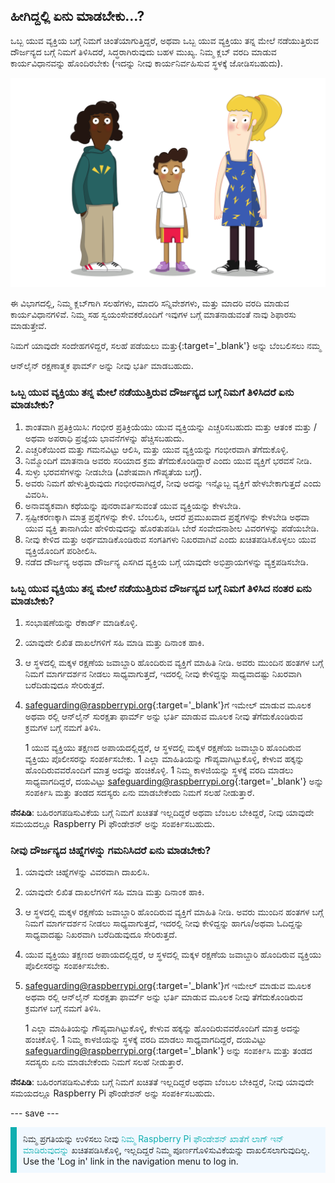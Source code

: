 ## ಹೀಗಿದ್ದಲ್ಲಿ ಏನು ಮಾಡಬೇಕು…?

ಒಬ್ಬ ಯುವ ವ್ಯಕ್ತಿಯ ಬಗ್ಗೆ ನಿಮಗೆ ಚಿಂತೆಯಾಗುತ್ತಿದ್ದರೆ, ಅಥವಾ ಒಬ್ಬ ಯುವ ವ್ಯಕ್ತಿಯು ತನ್ನ ಮೇಲೆ ನಡೆಯುತ್ತಿರುವ ದೌರ್ಜನ್ಯದ ಬಗ್ಗೆ ನಿಮಗೆ ತಿಳಿಸಿದರೆ, ಸಿದ್ಧರಾಗಿರುವುದು ಬಹಳ ಮುಖ್ಯ. ನಿಮ್ಮ ಕ್ಲಬ್ ವರದಿ ಮಾಡುವ ಕಾರ್ಯವಿಧಾನವನ್ನು ಹೊಂದಿರಬೇಕು (ಇದನ್ನು ನೀವು ಕಾರ್ಯನಿರ್ವಹಿಸುವ ಸ್ಥಳಕ್ಕೆ ಜೋಡಿಸಬಹುದು).

![ಮೂವರು ಯುವಕರು ನಿಂತಿದ್ದಾರೆ.](images/8-Diverse-Mix-2.png)

ಈ ವಿಭಾಗದಲ್ಲಿ, ನಿಮ್ಮ ಕ್ಲಬ್‌ಗಾಗಿ ಸಲಹೆಗಳು, ಮಾದರಿ ಸನ್ನಿವೇಶಗಳು, ಮತ್ತು ಮಾದರಿ ವರದಿ ಮಾಡುವ ಕಾರ್ಯವಿಧಾನಗಳಿವೆ. ನಿಮ್ಮ ಸಹ ಸ್ವಯಂಸೇವಕರೊಂದಿಗೆ ಇವುಗಳ ಬಗ್ಗೆ ಮಾತನಾಡುವಂತೆ ನಾವು ಶಿಫಾರಸು ಮಾಡುತ್ತೇವೆ.

ನಿಮಗೆ ಯಾವುದೇ ಸಂದೇಹಗಳಿದ್ದರೆ, ಸಲಹೆ ಪಡೆಯಲು ಮತ್ತು</a>{:target='_blank'} ಅನ್ನು ಬೆಂಬಲಿಸಲು ನಮ್ಮ

ಆನ್‌ಲೈನ್ ರಕ್ಷಣಾತ್ಮಕ ಫಾರ್ಮ್ ಅನ್ನು ನೀವು ಭರ್ತಿ ಮಾಡಬಹುದು.</p> 



### ಒಬ್ಬ ಯುವ ವ್ಯಕ್ತಿಯು ತನ್ನ ಮೇಲೆ ನಡೆಯುತ್ತಿರುವ ದೌರ್ಜನ್ಯದ ಬಗ್ಗೆ ನಿಮಗೆ ತಿಳಿಸಿದರೆ ಏನು ಮಾಡಬೇಕು?

1. ಶಾಂತವಾಗಿ ಪ್ರತಿಕ್ರಿಯಿಸಿ: ಗಂಭೀರ ಪ್ರತಿಕ್ರಿಯೆಯು ಯುವ ವ್ಯಕ್ತಿಯನ್ನು ಎಚ್ಚರಿಸಬಹುದು ಮತ್ತು ಆತಂಕ ಮತ್ತು / ಅಥವಾ ಅಪರಾಧಿ ಪ್ರಜ್ಞೆಯ ಭಾವನೆಗಳನ್ನು ಹೆಚ್ಚಿಸಬಹುದು.
1. ಎಚ್ಚರಿಕೆಯಿಂದ ಮತ್ತು ಗಮನವಿಟ್ಟು ಆಲಿಸಿ, ಮತ್ತು ಯುವ ವ್ಯಕ್ತಿಯನ್ನು ಗಂಭೀರವಾಗಿ ತೆಗೆದುಕೊಳ್ಳಿ.
1. ನಿಮ್ಮೊಂದಿಗೆ ಮಾತನಾಡಿ ಅವರು ಸರಿಯಾದ ಕ್ರಮ ತೆಗೆದುಕೊಂಡಿದ್ದಾರೆ ಎಂದು ಯುವ ವ್ಯಕ್ತಿಗೆ ಭರವಸೆ ನೀಡಿ.
1. ಸುಳ್ಳು ಭರವಸೆಗಳನ್ನು ನೀಡಬೇಡಿ (ವಿಶೇಷವಾಗಿ ಗೌಪ್ಯತೆಯ ಬಗ್ಗೆ). 
1. ಅವರು ನಿಮಗೆ ಹೇಳುತ್ತಿರುವುದು ಗಂಭೀರವಾಗಿದ್ದರೆ, ನೀವು ಅದನ್ನು ಇನ್ನೊಬ್ಬ ವ್ಯಕ್ತಿಗೆ ಹೇಳಬೇಕಾಗುತ್ತದೆ ಎಂದು ವಿವರಿಸಿ.
1. ಅನಾವಶ್ಯಕವಾಗಿ ಕಥೆಯನ್ನು ಪುನರಾವರ್ತಿಸುವಂತೆ ಯುವ ವ್ಯಕ್ತಿಯನ್ನು ಕೇಳಬೇಡಿ.
1. ಸ್ಪಷ್ಟೀಕರಣಕ್ಕಾಗಿ ಮಾತ್ರ ಪ್ರಶ್ನೆಗಳನ್ನು ಕೇಳಿ. ಬೆಂಬಲಿಸಿ, ಆದರೆ ಪ್ರಮುಖವಾದ ಪ್ರಶ್ನೆಗಳನ್ನು ಕೇಳಬೇಡಿ ಅಥವಾ ಯುವ ವ್ಯಕ್ತಿ ತಾನಾಗಿಯೇ ಹೇಳಿರುವುದನ್ನು ಹೊರತುಪಡಿಸಿ ಬೇರೆ ಸಂವೇದನಾಶೀಲ ವಿವರಗಳನ್ನು ಪಡೆಯಬೇಡಿ.
1. ನೀವು ಕೇಳಿದ ಮತ್ತು ಅರ್ಥಮಾಡಿಕೊಂಡಿರುವ ಸಂಗತಿಗಳು ನಿಖರವಾಗಿವೆ ಎಂದು ಖಚಿತಪಡಿಸಿಕೊಳ್ಳಲು ಯುವ ವ್ಯಕ್ತಿಯೊಂದಿಗೆ ಪರಿಶೀಲಿಸಿ.
1. ನಡೆದ ದೌರ್ಜನ್ಯ ಅಥವಾ ದೌರ್ಜನ್ಯ ಎಸಗಿದ ವ್ಯಕ್ತಿಯ ಬಗ್ಗೆ ಯಾವುದೇ ಅಭಿಪ್ರಾಯಗಳನ್ನು ವ್ಯಕ್ತಪಡಿಸಬೇಡಿ.



### ಒಬ್ಬ ಯುವ ವ್ಯಕ್ತಿಯು ತನ್ನ ಮೇಲೆ ನಡೆಯುತ್ತಿರುವ ದೌರ್ಜನ್ಯದ ಬಗ್ಗೆ ನಿಮಗೆ ತಿಳಿಸಿದ ನಂತರ ಏನು ಮಾಡಬೇಕು?

1. ಸಂಭಾಷಣೆಯನ್ನು ರೆಕಾರ್ಡ್ ಮಾಡಿಕೊಳ್ಳಿ.
1. ಯಾವುದೇ ಲಿಖಿತ ದಾಖಲೆಗಳಿಗೆ ಸಹಿ ಮಾಡಿ ಮತ್ತು ದಿನಾಂಕ ಹಾಕಿ.
1. ಆ ಸ್ಥಳದಲ್ಲಿ ಮಕ್ಕಳ ರಕ್ಷಣೆಯ ಜವಾಬ್ದಾರಿ ಹೊಂದಿರುವ ವ್ಯಕ್ತಿಗೆ ಮಾಹಿತಿ ನೀಡಿ. ಅವರು ಮುಂದಿನ ಹಂತಗಳ ಬಗ್ಗೆ ನಿಮಗೆ ಮಾರ್ಗದರ್ಶನ ನೀಡಲು ಸಾಧ್ಯವಾಗುತ್ತದೆ, ಇದರಲ್ಲಿ ನೀವು ಕೇಳಿದ್ದನ್ನು ಸಾಧ್ಯವಾದಷ್ಟು ನಿಖರವಾಗಿ ಬರೆದಿಡುವುದೂ ಸೇರಿರುತ್ತದೆ.
1. [safeguarding@raspberrypi.org](mailto:safeguarding@raspberrypi.org){:target='_blank'}ಗೆ ಇಮೇಲ್ ಮಾಡುವ ಮೂಲಕ ಅಥವಾ ರಲ್ಲಿ ಆನ್‍‌ಲೈನ್ ಸುರಕ್ಷತಾ ಫಾರ್ಮ್ ಅನ್ನು ಭರ್ತಿ ಮಾಡುವ ಮೂಲಕ ನೀವು ತೆಗೆದುಕೊಂಡಿರುವ ಕ್ರಮಗಳ ಬಗ್ಗೆ ನಮಗೆ ತಿಳಿಸಿ.</li> 
   
   1 ಯುವ ವ್ಯಕ್ತಿಯು ತಕ್ಷಣದ ಅಪಾಯದಲ್ಲಿದ್ದರೆ, ಆ ಸ್ಥಳದಲ್ಲಿ ಮಕ್ಕಳ ರಕ್ಷಣೆಯ ಜವಾಬ್ದಾರಿ ಹೊಂದಿರುವ ವ್ಯಕ್ತಿಯು ಪೊಲೀಸರನ್ನು ಸಂಪರ್ಕಿಸಬೇಕು. 
1 ಎಲ್ಲಾ ಮಾಹಿತಿಯನ್ನು ಗೌಪ್ಯವಾಗಿಟ್ಟುಕೊಳ್ಳಿ, ಕೇಳುವ ಹಕ್ಕನ್ನು ಹೊಂದಿರುವವರೊಂದಿಗೆ ಮಾತ್ರ ಅದನ್ನು ಹಂಚಿಕೊಳ್ಳಿ.
1 ನಿಮ್ಮ ಕಾಳಜಿಯನ್ನು ಸ್ಥಳಕ್ಕೆ ವರದಿ ಮಾಡಲು ಸಾಧ್ಯವಾಗದಿದ್ದರೆ, ದಯವಿಟ್ಟು [safeguarding@raspberrypi.org](mailto:safeguarding@raspberrypi.org){:target='_blank'} ಅನ್ನು ಸಂಪರ್ಕಿಸಿ ಮತ್ತು ತಂಡದ ಸದಸ್ಯರು ಏನು ಮಾಡಬೇಕೆಂದು ನಿಮಗೆ ಸಲಹೆ ನೀಡುತ್ತಾರೆ.</ol> 

**ನೆನಪಿಡಿ**: ಬಹಿರಂಗಪಡಿಸುವಿಕೆಯ ಬಗ್ಗೆ ನಿಮಗೆ ಖಚಿತತೆ ಇಲ್ಲದಿದ್ದರೆ ಅಥವಾ ಬೆಂಬಲ ಬೇಕಿದ್ದರೆ, ನೀವು ಯಾವುದೇ ಸಮಯದಲ್ಲೂ Raspberry Pi ಫೌಂಡೇಶನ್ ಅನ್ನು ಸಂಪರ್ಕಿಸಬಹುದು.



### ನೀವು ದೌರ್ಜನ್ಯದ ಚಿಹ್ನೆಗಳನ್ನು ಗಮನಿಸಿದರೆ ಏನು ಮಾಡಬೇಕು?

1. ಯಾವುದೇ ಚಿಹ್ನೆಗಳನ್ನು ವಿವರವಾಗಿ ದಾಖಲಿಸಿ.
1. ಯಾವುದೇ ಲಿಖಿತ ದಾಖಲೆಗಳಿಗೆ ಸಹಿ ಮಾಡಿ ಮತ್ತು ದಿನಾಂಕ ಹಾಕಿ.
1. ಆ ಸ್ಥಳದಲ್ಲಿ ಮಕ್ಕಳ ರಕ್ಷಣೆಯ ಜವಾಬ್ದಾರಿ ಹೊಂದಿರುವ ವ್ಯಕ್ತಿಗೆ ಮಾಹಿತಿ ನೀಡಿ. ಅವರು ಮುಂದಿನ ಹಂತಗಳ ಬಗ್ಗೆ ನಿಮಗೆ ಮಾರ್ಗದರ್ಶನ ನೀಡಲು ಸಾಧ್ಯವಾಗುತ್ತದೆ, ಇದರಲ್ಲಿ ನೀವು ಕೇಳಿದ್ದನ್ನು ಹಾಗೂ/ಅಥವಾ ಓದಿದ್ದನ್ನು ಸಾಧ್ಯವಾದಷ್ಟು ನಿಖರವಾಗಿ ಬರೆದಿಡುವುದೂ ಸೇರಿರುತ್ತದೆ.
1. ಯುವ ವ್ಯಕ್ತಿಯು ತಕ್ಷಣದ ಅಪಾಯದಲ್ಲಿದ್ದರೆ, ಆ ಸ್ಥಳದಲ್ಲಿ ಮಕ್ಕಳ ರಕ್ಷಣೆಯ ಜವಾಬ್ದಾರಿ ಹೊಂದಿರುವ ವ್ಯಕ್ತಿಯು ಪೊಲೀಸರನ್ನು ಸಂಪರ್ಕಿಸಬೇಕು.
1. [safeguarding@raspberrypi.org](mailto:safeguarding@raspberrypi.org){:target='_blank'}ಗೆ ಇಮೇಲ್ ಮಾಡುವ ಮೂಲಕ ಅಥವಾ ರಲ್ಲಿ ಆನ್‍‌ಲೈನ್ ಸುರಕ್ಷತಾ ಫಾರ್ಮ್ ಅನ್ನು ಭರ್ತಿ ಮಾಡುವ ಮೂಲಕ ನೀವು ತೆಗೆದುಕೊಂಡಿರುವ ಕ್ರಮಗಳ ಬಗ್ಗೆ ನಮಗೆ ತಿಳಿಸಿ.</li> 
   
   1 ಎಲ್ಲಾ ಮಾಹಿತಿಯನ್ನು ಗೌಪ್ಯವಾಗಿಟ್ಟುಕೊಳ್ಳಿ, ಕೇಳುವ ಹಕ್ಕನ್ನು ಹೊಂದಿರುವವರೊಂದಿಗೆ ಮಾತ್ರ ಅದನ್ನು ಹಂಚಿಕೊಳ್ಳಿ.
1 ನಿಮ್ಮ ಕಾಳಜಿಯನ್ನು ಸ್ಥಳಕ್ಕೆ ವರದಿ ಮಾಡಲು ಸಾಧ್ಯವಾಗದಿದ್ದರೆ, ದಯವಿಟ್ಟು [safeguarding@raspberrypi.org](mailto:safeguarding@raspberrypi.org){:target='_blank'} ಅನ್ನು ಸಂಪರ್ಕಿಸಿ ಮತ್ತು ತಂಡದ ಸದಸ್ಯರು ಏನು ಮಾಡಬೇಕೆಂದು ನಿಮಗೆ ಸಲಹೆ ನೀಡುತ್ತಾರೆ.</ol> 

**ನೆನಪಿಡಿ**: ಬಹಿರಂಗಪಡಿಸುವಿಕೆಯ ಬಗ್ಗೆ ನಿಮಗೆ ಖಚಿತತೆ ಇಲ್ಲದಿದ್ದರೆ ಅಥವಾ ಬೆಂಬಲ ಬೇಕಿದ್ದರೆ, ನೀವು ಯಾವುದೇ ಸಮಯದಲ್ಲೂ Raspberry Pi ಫೌಂಡೇಶನ್ ಅನ್ನು ಸಂಪರ್ಕಿಸಬಹುದು.

--- save ---

<p style="border-left: solid; border-width:10px; border-color: #0faeb0; background-color: aliceblue; padding: 10px;">
ನಿಮ್ಮ ಪ್ರಗತಿಯನ್ನು ಉಳಿಸಲು ನೀವು <span style="color: #0faeb0"> ನಿಮ್ಮ Raspberry Pi ಫೌಂಡೇಶನ್ ಖಾತೆಗೆ ಲಾಗ್ ಇನ್ ಮಾಡಿರುವುದನ್ನು</span> ಖಚಿತಪಡಿಸಿಕೊಳ್ಳಿ, ಇಲ್ಲದಿದ್ದರೆ ನಿಮ್ಮ ಪೂರ್ಣಗೊಳಿಸುವಿಕೆಯನ್ನು ದಾಖಲಿಸಲಾಗುವುದಿಲ್ಲ. Use the 'Log in' link in the navigation menu to log in.
</p>
